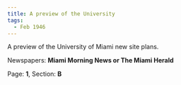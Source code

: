 ```yaml
---  
title: A preview of the University  
tags:  
  - Feb 1946  
---  
```

  
A preview of the University of Miami new site plans.  
  
Newspapers: **Miami Morning News or The Miami Herald**  
  
Page: **1**, Section: **B** 
